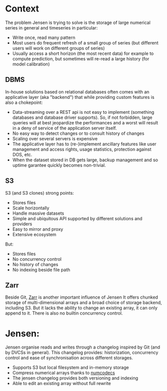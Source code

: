 

# Context

The problem Jensen is trying to solve is the storage of large
numerical series in general and timeseries in particular:

- Write once, read many pattern
- Most users do frequent refresh of a small group of series (but
  different users will work on different groups of series)
- Usually access a short horizon (the most recent data) for example to
  compute prediction, but sometimes will re-read a large history (for
  model calibration)


## DBMS

In-house solutions based on relational databases often comes with an
applicative layer (aka "backend") that while providing custom features
is also a chokepoint:

- Data-streaming over a REST api is not easy to implement (something
  databases and database driver supports). So, if not forbidden, large
  queries will at best jeopardize the performances and a worst will
  result in a deny of service of the application server itself.
- No easy way to detect changes or to consult history of changes
- Scaling over several servers is expensive
- The applicative layer has to (re-)implement ancillary features like
  user management and access rights, usage statistics, protection
  against DOS, etc.
- When the dataset stored in DB gets large, backup management and so
  uptime garantee quickly becomes non-trivial.


## S3

S3 (and S3 clones) strong points:

- Stores files
- Scale horizontally
- Handle massive datasets
- Simple and ubiquitous API supported by different solutions and providers
- Easy to mirror and proxy
- Extensive ecosystem 

But:

- Stores files
- No concurrency control
- No history of changes
- No indexing beside file path


## Zarr

Beside Git, [Zarr](zarr.readthedocs.io/) is another important
influence of Jensen It offers chunked storage of multi-dimensional
arrays and a broad choice of storage backend, including S3. But it
lacks the ability to change an existing array, it can only append to
it. There is also no builtin concurrency control.


# Jensen:

Jensen organise reads and writes through a changelog inspired by Git
(and by DVCSs in general). This changelog provides: historization,
concurrency control and ease of synchronisation across different
storages.

- Supports S3 but local filesystem and in-memory storage
- Compress numerical arrays thanks to [numcodecs](https://numcodecs.readthedocs.io)
- The jensen changelog provides both versioning and indexing
- Able to edit an existing array without full rewrite


